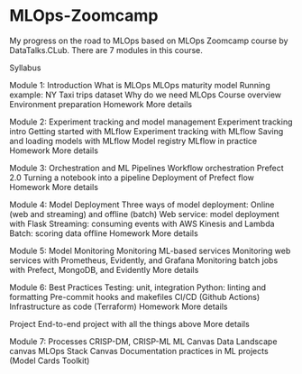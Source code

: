 # MLOps-Zoomcamp

My progress on the road to MLOps based on MLOps Zoomcamp course by DataTalks.CLub. There are 7 modules in this course.

Syllabus

Module 1: Introduction
What is MLOps
MLOps maturity model
Running example: NY Taxi trips dataset
Why do we need MLOps
Course overview
Environment preparation
Homework
More details

Module 2: Experiment tracking and model management
Experiment tracking intro
Getting started with MLflow
Experiment tracking with MLflow
Saving and loading models with MLflow
Model registry
MLflow in practice
Homework
More details

Module 3: Orchestration and ML Pipelines
Workflow orchestration
Prefect 2.0
Turning a notebook into a pipeline
Deployment of Prefect flow
Homework
More details

Module 4: Model Deployment
Three ways of model deployment: Online (web and streaming) and offline (batch)
Web service: model deployment with Flask
Streaming: consuming events with AWS Kinesis and Lambda
Batch: scoring data offline
Homework
More details

Module 5: Model Monitoring
Monitoring ML-based services
Monitoring web services with Prometheus, Evidently, and Grafana
Monitoring batch jobs with Prefect, MongoDB, and Evidently
More details

Module 6: Best Practices
Testing: unit, integration
Python: linting and formatting
Pre-commit hooks and makefiles
CI/CD (Github Actions)
Infrastructure as code (Terraform)
Homework
More details

Project
End-to-end project with all the things above
More details

Module 7: Processes
CRISP-DM, CRISP-ML
ML Canvas
Data Landscape canvas
MLOps Stack Canvas
Documentation practices in ML projects (Model Cards Toolkit)
